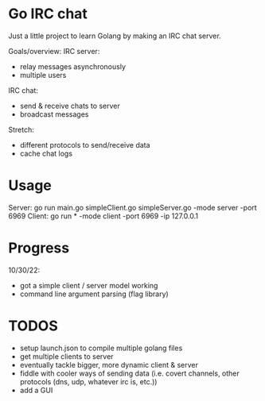 # Go IRC chat
Just a little project to learn Golang by making an IRC chat server. 

Goals/overview: 
IRC server: 
- relay messages asynchronously 
- multiple users 


IRC chat: 
- send & receive chats to server 
- broadcast messages 

Stretch: 
- different protocols to send/receive data 
- cache chat logs 


# Usage
Server:  go run main.go simpleClient.go simpleServer.go -mode server -port 6969
Client: go run * -mode client -port 6969 -ip 127.0.0.1
# Progress  
10/30/22: 
- got a simple client / server model working 
- command line argument parsing (flag library) 

# TODOS
- setup launch.json to compile multiple golang files 
- get multiple clients to server 
- eventually tackle bigger, more dynamic client & server 
- fiddle with cooler ways of sending data (i.e. covert channels, other protocols (dns, udp, whatever irc is,  etc.)) 
- add a GUI 